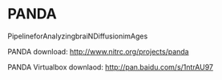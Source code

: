 # PANDA
PipelineforAnalyzingbraiNDiffusionimAges

PANDA download: http://www.nitrc.org/projects/panda

PANDA Virtualbox downlaod: http://pan.baidu.com/s/1ntrAU97
